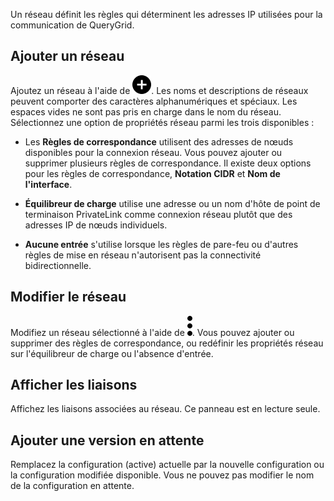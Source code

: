 Un réseau définit les règles qui déterminent les adresses IP utilisées pour la communication de QueryGrid.

Ajouter un réseau
-----------------

Ajoutez un réseau à l'aide de ![""](Images/ebt1659745488877.svg). Les noms et descriptions de réseaux peuvent comporter des caractères alphanumériques et spéciaux. Les espaces vides ne sont pas pris en charge dans le nom du réseau. Sélectionnez une option de propriétés réseau parmi les trois disponibles :

-   Les **Règles de correspondance** utilisent des adresses de nœuds disponibles pour la connexion réseau. Vous pouvez ajouter ou supprimer plusieurs règles de correspondance. Il existe deux options pour les règles de correspondance, **Notation CIDR** et **Nom de l'interface**.

-   **Équilibreur de charge** utilise une adresse ou un nom d'hôte de point de terminaison PrivateLink comme connexion réseau plutôt que des adresses IP de nœuds individuels.

-   **Aucune entrée** s'utilise lorsque les règles de pare-feu ou d'autres règles de mise en réseau n'autorisent pas la connectivité bidirectionnelle.

Modifier le réseau
------------------

Modifiez un réseau sélectionné à l'aide de ![""](Images/zsz1597101912145.svg). Vous pouvez ajouter ou supprimer des règles de correspondance, ou redéfinir les propriétés réseau sur l'équilibreur de charge ou l'absence d'entrée.

Afficher les liaisons
---------------------

Affichez les liaisons associées au réseau. Ce panneau est en lecture seule.

Ajouter une version en attente
------------------------------

Remplacez la configuration (active) actuelle par la nouvelle configuration ou la configuration modifiée disponible. Vous ne pouvez pas modifier le nom de la configuration en attente.
